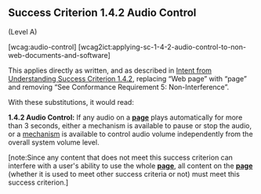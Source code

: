 ## Success Criterion 1.4.2 Audio Control

(Level A)

[wcag:audio-control]
[wcag2ict:applying-sc-1-4-2-audio-control-to-non-web-documents-and-software]

This applies directly as written, and as described in [Intent from Understanding Success Criterion 1.4.2](https://www.w3.org/WAI/WCAG22/Understanding/audio-control#intent), replacing “Web page” with “page” and removing “See Conformance Requirement 5: Non-Interference”.

With these substitutions, it would read:

**1.4.2 Audio Control:** If any audio on a **[page](#page)** plays automatically for more than 3 seconds, either a mechanism is available to pause or stop the audio, or a [mechanism](https://www.w3.org/TR/WCAG22/#dfn-mechanism) is available to control audio volume independently from the overall system volume level.

[note:Since any content that does not meet this success criterion can interfere with a user's ability to use the whole **[page](#page)**, all content on the **[page](#page)** (whether it is used to meet other success criteria or not) must meet this success criterion.]
